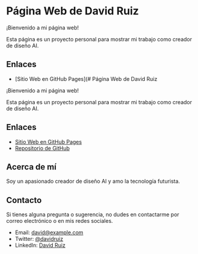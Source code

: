 # Página Web de David Ruiz

¡Bienvenido a mi página web!

Esta página es un proyecto personal para mostrar mi trabajo como creador de diseño AI.

## Enlaces

- [Sitio Web en GitHub Pages](# Página Web de David Ruiz

¡Bienvenido a mi página web!

Esta página es un proyecto personal para mostrar mi trabajo como creador de diseño AI.

## Enlaces

- [Sitio Web en GitHub Pages](https://github.com/davidruizduarte/davidruizduarte.github.io)
- [Repositorio de GitHub](https://github.com/davidruizduarte/)

## Acerca de mí

Soy un apasionado creador de diseño AI y amo la tecnología futurista.

## Contacto

Si tienes alguna pregunta o sugerencia, no dudes en contactarme por correo electrónico o en mis redes sociales.

- Email: david@example.com
- Twitter: [@davidruiz](https://twitter.com/jettrendy)
- LinkedIn: [David Ruiz](https://www.linkedin.com/in/davidrzte)



